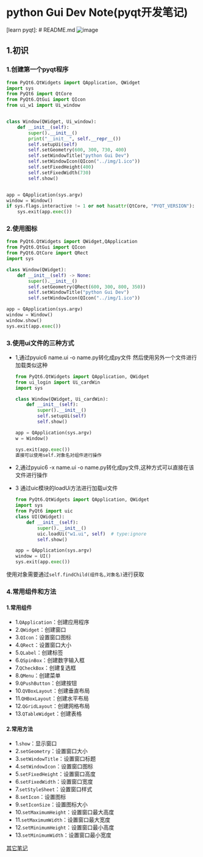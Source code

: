 # python Gui Dev Note(pyqt开发笔记)

[learn pyqt]: # README.md
![image](https://github.com/vagmr/pyqt_gui/assets/77198027/4a9d9d2c-9f6c-4294-9732-06ebe912519c)


## 1.初识

### 1.创建第一个pyqt程序

```python
from PyQt6.QtWidgets import QApplication, QWidget
import sys
from PyQt6 import QtCore
from PyQt6.QtGui import QIcon
from ui_w1 import Ui_window


class Window(QWidget, Ui_window):
    def __init__(self):
        super().__init__()
        print("__init__", self.__repr__())
        self.setupUi(self)
        self.setGeometry(600, 300, 730, 400)
        self.setWindowTitle("python Gui Dev")
        self.setWindowIcon(QIcon("../img/1.ico"))
        self.setFixedHeight(400)
        self.setFixedWidth(730)
        self.show()


app = QApplication(sys.argv)
window = Window()
if sys.flags.interactive != 1 or not hasattr(QtCore, "PYQT_VERSION"):
    sys.exit(app.exec())
```

### 2.使用图标

```python
from PyQt6.QtWidgets import QWidget,QApplication
from PyQt6.QtGui import QIcon
from PyQt6.QtCore import QRect
import sys

class Window(QWidget):
    def __init__(self) -> None:
        super().__init__()
        self.setGeometry(QRect(600, 300, 800, 350))
        self.setWindowTitle("python Gui Dev")
        self.setWindowIcon(QIcon("../img/1.ico"))

app = QApplication(sys.argv)
window = Window()
window.show()
sys.exit(app.exec())
```

### 3.使用ui文件的三种方式

- 1,通过pyuic6 name.ui -o name.py转化成py文件
    然后使用另外一个文件进行加载类似这种

    ```python
    from PyQt6.QtWidgets import QApplication, QWidget
    from ui_login import Ui_cardWin
    import sys

    class Window(QWidget, Ui_cardWin):
        def __init__(self):
            super().__init__()
            self.setupUi(self)
            self.show()

    app = QApplication(sys.argv)
    w = Window()

    sys.exit(app.exec())
    直接可以使用self.对象名对组件进行操作

- 2,通过pyuic6 -x name.ui -o name.py转化成py文件,这种方式可以直接在该文件进行操作
- 3 通过uic模块的loadUi方法进行加载ui文件

    ```python
    from PyQt6.QtWidgets import QApplication, QWidget
    import sys
    from PyQt6 import uic
    class UI(QWidget):
        def __init__(self):
            super().__init__()
            uic.loadUi("w1.ui", self)  # type:ignore
            self.show()

    app = QApplication(sys.argv)
    window = UI()
    sys.exit(app.exec())
    ```

使用对象需要通过```self.findChild(组件名,对象名)```进行获取

### 4.常用组件和方法

#### 1.常用组件

- 1.```QApplication```：创建应用程序
- 2.```QWidget```：创建窗口
- 3.```QIcon```：设置窗口图标
- 4.```QRect```：设置窗口大小
- 5.```QLabel```：创建标签
- 6.```QSpinBox```：创建数字输入框
- 7.```QCheckBox```：创建复选框
- 8.```QMenu```：创建菜单
- 9.```QPushButton```：创建按钮
- 10.```QVBoxLayout```：创建垂直布局
- 11.```QHBoxLayout```：创建水平布局
- 12.```QGridLayout```：创建网格布局
- 13.```QTableWidget```：创建表格

#### 2.常用方法

- 1.```show```：显示窗口
- 2.```setGeometry```：设置窗口大小
- 3.```setWindowTitle```：设置窗口标题
- 4.```setWindowIcon```：设置窗口图标
- 5.```setFixedHeight```：设置窗口高度
- 6.```setFixedWidth```：设置窗口宽度
- 7.```setStyleSheet```：设置窗口样式
- 8.```setIcon```：设置图标
- 9.```setIconSize```：设置图标大小
- 10.```setMaximumHeight```：设置窗口最大高度
- 11.```setMaximumWidth```：设置窗口最大宽度
- 12.```setMinimumHeight```：设置窗口最小高度
- 13.```setMinimumWidth```：设置窗口最小宽度

[其它笔记](note.Md)

